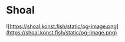 # Shoal

![https://shoal.konst.fish/static/og-image.png](https://shoal.konst.fish/static/og-image.png)